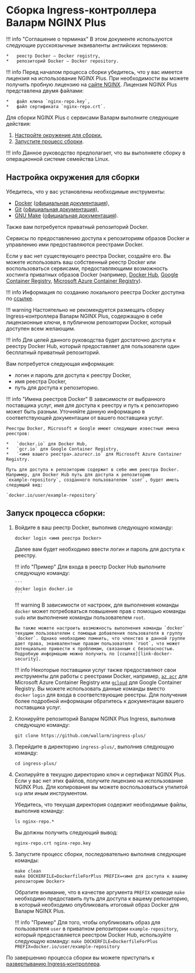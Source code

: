 ﻿
[link-nginx-website]:   https://www.nginx.com/free-trial-request/
[link-docker-website]:  https://www.docker.com/
[link-docker-docs]:     https://docs.docker.com/
[link-git-website]:     https://git-scm.com/
[link-git-docs]:        https://git-scm.com/doc
[link-gnu-website]:     https://www.gnu.org/software/make/
[link-gnu-docs]:        https://www.gnu.org/software/make/manual/
[link-docker-hub]:      https://hub.docker.com/
[link-google-cr]:       https://cloud.google.com/container-registry/
[link-ms-azure-cr]:     https://azure.microsoft.com/ru-ru/services/container-registry/
[link-local-docker]:    https://docs.docker.com/registry/deploying/
[link-docker-security]: https://docs.docker.com/engine/security/security/#docker-daemon-attack-surface
[link-acr-docs]:        https://docs.microsoft.com/ru-ru/azure/container-registry/container-registry-authentication
[link-gcloud-docs]:     https://cloud.google.com/container-registry/docs/quickstart
[link-ingress-github]:  https://github.com/wallarm/ingress-plus/
    
[anchor1]:  #настройка-окружения-для-сборки
[anchor2]:  #запуск-процесса-сборки
[anchor3]:  #имена-реестров-docker
    
[link-next-chapter]:        deploy.md
[link-previous-chapter]:    introduction.md
    
    
    
    
#   Сборка Ingress‑контроллера Валарм NGINX Plus

!!! info "Соглашение о терминах"
    В этом документе используются следующие русскоязычные эквиваленты английских терминов:

    *   реестр Docker — Docker registry,
    *   репозиторий Docker — Docker repository.
    

    
!!! info
    Перед началом процесса сборки убедитесь, что у вас имеется лицензия на использование NGINX Plus. При необходимости вы можете получить пробную лицензию на [сайте NGINX][link-nginx-website]. Лицензия NGINX Plus представлена двумя файлами:
    
    *   файл ключа `nginx-repo.key`,
    *   файл сертификата `nginx-repo.crt`.

Для сборки NGINX Plus с сервисами Валарм выполните следующие действия:
1.  [Настройте окружение для сборки.][anchor1]
2.  [Запустите процесс сборки][anchor2].

!!! info
    Данное руководство предполагает, что вы выполняете сборку в операционной системе семейства Linux.

##  Настройка окружения для сборки
Убедитесь, что у вас установлены необходимые инструменты:
*   [Docker][link-docker-website] ([официальная документация][link-docker-docs]),
*   [Git][link-git-website] ([официальная документация][link-git-docs]),
*   [GNU Make][link-gnu-website] ([официальная документация][link-gnu-docs]).

Также вам потребуется приватный репозиторий Docker.

Сервисы по предоставлению доступа к репозиториям образов Docker и управлению ими предоставляются реестрами Docker. 

Если у вас нет существующего реестра Docker, создайте его. Вы можете использовать ваш собственный реестр Docker или воспользоваться сервисами, предоставляющими возможность хостинга приватных образов Docker (например, [Docker Hub][link-docker-hub], [Google Container Registry][link-google-cr], [Microsoft Azure Container Registry][link-ms-azure-cr]).
    
!!! info
    Информация по созданию локального реестра Docker доступна по [ссылке][link-local-docker].

    
!!! warning
    Настоятельно не рекомендуется размещать сборку Ingress‑контроллера Валарм NGINX Plus, содержащую в себе лицензионные ключи, в публичном репозитории Docker, который доступен всем желающим.

    
!!! info
    Для целей данного руководства будет достаточно доступа к реестру Docker Hub, который предоставляет для пользователя один бесплатный приватный репозиторий.
    
Вам потребуется следующая информация: 
*   логин и пароль для доступа к реестру Docker,
*   имя реестра Docker,
*   путь для доступа к репозиторию.

!!! info "Имена реестров Docker"
    В зависимости от выбранного поставщика услуг, имя для доступа к реестру и путь к репозиторию может быть разным. Уточняйте данную информацию в соответствующей документации от вашего поставщика услуг.
    
    Реестры Docker, Microsoft и Google имеют следующие известные имена реестров:

    *   `docker.io` для Docker Hub,
    *   `gcr.io` для Google Container Registry,
    *   `<имя вашего реестра>.azurecr.io` для Microsoft Azure Container Registry.
    
    Путь для доступа к репозиторию содержит в себе имя реестра Docker.
    Например, для Docker Hub путь для доступа к репозиторию `example‑repository`, созданного пользователем `user`, будет иметь следующий вид:
    
    `docker.io/user/example-repository`

##  Запуск процесса сборки:
1.  Войдите в ваш реестр Docker, выполнив следующую команду:
    
    ```
    docker login <имя реестра Docker>
    ```
    
    Далее вам будет необходимо ввести логин и пароль для доступа к реестру.
    
    !!! info "Пример"
        Для входа в реестр Docker Hub выполните следующую команду:
        
        ```
        docker login docker.io
        ```
        
    !!! warning
        В зависимости от настроек, для выполнения команды `docker` может потребоваться повышение прав с помощью команды `sudo` или выполнение команды пользователем `root`.
        
        Вы также можете настроить возможность выполнения команды `docker` текущим пользователем с помощью добавления пользователя в группу `docker`. Однако необходимо помнить, что членство в данной группе дает права, эквивалентные правам пользователя `root`, что может потенциально привести к проблемам, связанным с безопасностью. Подробную информацию можно получить по [ссылке][link-docker-security]. 
        
    !!! info
        Некоторые поставщики услуг также предоставляют свои инструменты для работы с реестрами Docker, например, [`az acr`][link-acr-docs] для Microsoft Azure Container Registry или [`gcloud`][link-gcloud-docs] для Google Container Registry. Вы можете использовать данные команды вместо `docker`&nbsp;`login` для входа в соответствующие реестры. Для получения более подробной информации обратитесь к документации вашего поставщика услуг.
    
2.  Клонируйте репозиторий Валарм NGINX Plus Ingress, выполнив следующую команду:
    
    ```
    git clone https://github.com/wallarm/ingress-plus/
    ```
    
3.  Перейдите в директорию `ingress-plus/`, выполнив следующую команду:
    
    ```
    cd ingress-plus/
    ```
    
4.  Скопируйте в текущую директорию ключ и сертификат NGINX Plus. Если у вас нет этих файлов, получите лицензию на использование NGINX Plus. Для копирования вы можете воспользоваться утилитой `scp` или иным инструментом.
    
    Убедитесь, что текущая директория содержит необходимые файлы, выполнив команду:
    ```
    ls nginx-repo.*
    ```

    Вы должны получить следующий вывод:
    
    ```
    nginx-repo.crt nginx-repo.key
    ```
    
5.  Запустите процесс сборки, последовательно выполнив следующие команды:
    
    ```
    make clean
    make DOCKERFILE=DockerfileForPlus PREFIX=<имя для доступа к вашему репозиторию Docker>
    ```
    
    Обратите внимание, что в качестве аргумента `PREFIX` команде `make` необходимо предоставить путь для доступа к вашему репозиторию, в который необходимо опубликовать итоговый образ Docker для Валарм NGINX Plus.
    
    !!! info "Пример"
        Для того, чтобы опубликовать образ для пользователя `user` в приватном репозитории `example‑repository`, который предоставляется реестром Docker Hub, используйте следующую команду:
        ```
        make DOCKERFILE=DockerfileForPlus PREFIX=docker.io/user/example-repository
        ```

По завершению процесса сборки вы можете приступать к [развертыванию Ingress‑контроллера][link-next-chapter].
